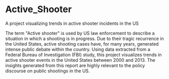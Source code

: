 # Active_Shooter
A project visualizing trends in active shooter incidents in the US

The term "Active shooter" is used by US law enforcement to describe a situation in which a shooting is in progress. Due to their tragic recurrence in the United States, active shooting cases have, for many years, generated intense public debate within the country. Using data extracted from a Federal Bureau of Investigation (FBI) study, this project visualizes trends in active shooter events in the United States between 2000 and 2013. The insights generated from this report are highly relevant to the policy discourse on public shootings in the US. 
